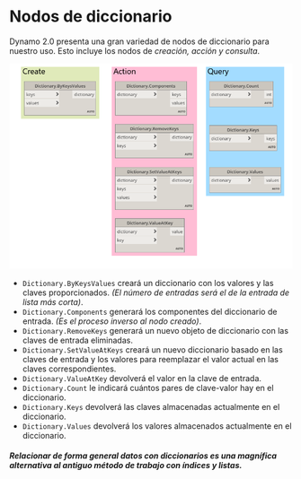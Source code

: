 

# Nodos de diccionario

Dynamo 2.0 presenta una gran variedad de nodos de diccionario para nuestro uso. Esto incluye los nodos de *creación, acción y consulta*.

![IMAGEN](images/9-2/9-2_dictionaryNodes.png)

* ```Dictionary.ByKeysValues``` creará un diccionario con los valores y las claves proporcionados. *(El número de entradas será el de la entrada de lista más corta)*.
* ```Dictionary.Components``` generará los componentes del diccionario de entrada. *(Es el proceso inverso al nodo creado)*.
* ```Dictionary.RemoveKeys``` generará un nuevo objeto de diccionario con las claves de entrada eliminadas.
* ```Dictionary.SetValueAtKeys``` creará un nuevo diccionario basado en las claves de entrada y los valores para reemplazar el valor actual en las claves correspondientes.
* ```Dictionary.ValueAtKey``` devolverá el valor en la clave de entrada.
* ```Dictionary.Count``` le indicará cuántos pares de clave-valor hay en el diccionario.
* ```Dictionary.Keys``` devolverá las claves almacenadas actualmente en el diccionario.
* ```Dictionary.Values``` devolverá los valores almacenados actualmente en el diccionario.

##### _Relacionar de forma general datos con diccionarios es una magnífica alternativa al antiguo método de trabajo con índices y listas._

